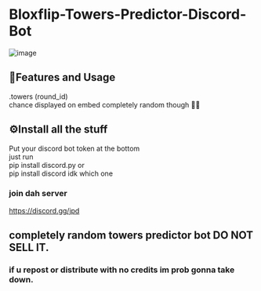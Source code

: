 # Bloxflip-Towers-Predictor-Discord-Bot

![image](https://user-images.githubusercontent.com/98252854/188499449-3f388d8b-beba-4475-a61d-a82a7c6265fb.png)

## 📝Features and Usage
.towers (round_id)\
chance displayed on embed completely random though 🤷‍♂️

## ⚙️Install all the stuff
Put your discord bot token at the bottom\
just run\
pip install discord.py   or\
pip install discord   idk which one

### join dah server
https://discord.gg/jpd
## completely random towers predictor bot DO NOT SELL IT.
### if u repost or distribute with no credits im prob gonna take down.

